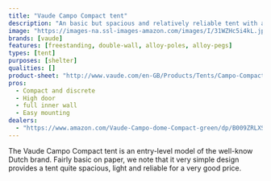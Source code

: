 ```yaml
---
title: "Vaude Campo Compact tent"
description: "An basic but spacious and relatively reliable tent with a very affordable price."
image: "https://images-na.ssl-images-amazon.com/images/I/31WZHc5i4kL.jpg"
brands: [vaude]
features: [freestanding, double-wall, alloy-poles, alloy-pegs]
types: [tent]
purposes: [shelter]
qualities: []
product-sheet: "http://www.vaude.com/en-GB/Products/Tents/Campo-Compact-2P-linen.html"
pros:
  - Compact and discrete
  - High door
  - full inner wall
  - Easy mounting
dealers:
  - "https://www.amazon.com/Vaude-Campo-dome-Compact-green/dp/B009ZRLXSM/"
---
```

The Vaude Campo Compact tent is an entry-level model of the well-know Dutch brand. Fairly basic on paper, we note that it very simple design provides a tent quite spacious, light and reliable for a very good price.
